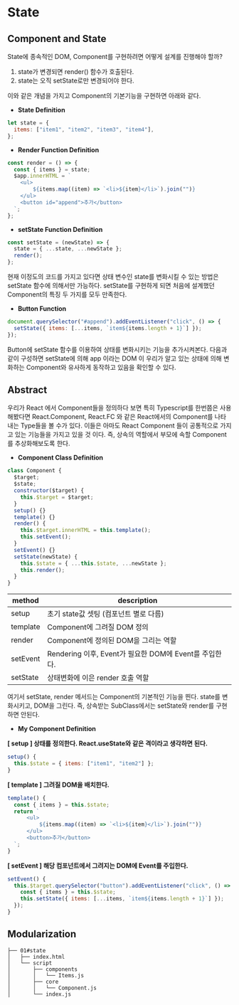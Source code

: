 # State

## Component and State

State에 종속적인 DOM, Component를 구현하려면 어떻게 설계를 진행해야 할까?

1. state가 변경되면 render() 함수가 호출된다.
2. state는 오직 setState로만 변경되어야 한다.

이와 같은 개념을 가지고 Component의 기본기능을 구현하면 아래와 같다.

- **State Definition**

```jsx
let state = {
  items: ["item1", "item2", "item3", "item4"],
};
```

- **Render Function Definition**

```jsx
const render = () => {
  const { items } = state;
  $app.innerHTML = `
    <ul>
        ${items.map((item) => `<li>${item}</li>`).join("")}
    </ul>
    <button id="append">추가</button>
  `;
};
```

- **setState Function Definition**

```jsx
const setState = (newState) => {
  state = { ...state, ...newState };
  render();
};
```

현재 이정도의 코드를 가지고 있다면 상태 변수인 state를 변화시킬 수 있는 방법은 setState 함수에 의해서만 가능하다. setState를 구현하게 되면 처음에 설계했던 Component의 특징 두 가지를 모두 만족한다.

- **Button Function**

```jsx
document.querySelector("#append").addEventListener("click", () => {
  setState({ items: [...items, `item${items.length + 1}`] });
});
```

Button에 setState 함수를 이용하여 상태를 변화시키는 기능을 추가시켜본다. 다음과 같이 구성하면 setState에 의해 app 이라는 DOM 이 우리가 알고 있는 상태에 의해 변화하는 Component와 유사하게 동작하고 있음을 확인할 수 있다.

## Abstract

우리가 React 에서 Component들을 정의하다 보면 특히 Typescript를 한번쯤은 사용해봤다면 React.Component, React.FC 와 같은 React에서의 Component를 나타내는 Type들을 볼 수가 있다. 이들은 아마도 React Component 들이 공통적으로 가지고 있는 기능들을 가지고 있을 것 이다. 즉, 상속의 역할에서 부모에 속할 Component를 추상화해보도록 한다.

- **Component Class Definition**

```jsx
class Component {
  $target;
  $state;
  constructor($target) {
    this.$target = $target;
  }
  setup() {}
  template() {}
  render() {
    this.$target.innerHTML = this.template();
    this.setEvent();
  }
  setEvent() {}
  setState(newState) {
    this.$state = { ...this.$state, ...newState };
    this.render();
  }
}
```

| method   | description                                            |
| -------- | ------------------------------------------------------ |
| setup    | 초기 state값 셋팅 (컴포넌트 별로 다름)                 |
| template | Component에 그려질 DOM 정의                            |
| render   | Component에 정의된 DOM을 그리는 역할                   |
| setEvent | Rendering 이후, Event가 필요한 DOM에 Event를 주입한다. |
| setState | 상태변화에 이은 render 호출 역할                       |

여기서 setState, render 메서드는 Component의 기본적인 기능을 띈다. state를 변화시키고, DOM을 그린다. 즉, 상속받는 SubClass에서는 setState와 render를 구현하면 안된다.

- **My Component Definition**

**[ setup ] 상태를 정의한다. React.useState와 같은 격이라고 생각하면 된다.**

```jsx
setup() {
  this.$state = { items: ["item1", "item2"] };
}
```

**[ template ] 그려질 DOM을 배치한다.**

```jsx
template() {
  const { items } = this.$state;
  return `
      <ul>
          ${items.map((item) => `<li>${item}</li>`).join("")}
      </ul>
      <button>추가</button>
  `;
}
```

**[ setEvent ] 해당 컴포넌트에서 그려지는 DOM에 Event를 주입한다.**

```jsx
setEvent() {
  this.$target.querySelector("button").addEventListener("click", () => {
    const { items } = this.$state;
    this.setState({ items: [...items, `item${items.length + 1}`] });
  });
}
```

## Modularization

```
├── 01#state
│   ├── index.html
│   └── script
│       ├── components
│       │   └── Items.js
│       ├── core
│       │   └── Component.js
│       └── index.js
```
